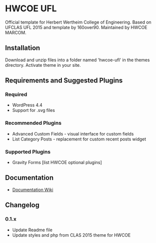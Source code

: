 HWCOE UFL 
================

Official template for Herbert Wertheim College of Engineering. Based on UFCLAS UFL 2015 and template by 160over90. Maintained by HWCOE MARCOM.

Installation
-------------

Download and unzip files into a folder named 'hwcoe-ufl' in the themes directory. Activate theme in your site.


Requirements and Suggested Plugins
-----------------------------------

### Required

- WordPress 4.4
- Support for .svg files

### Recommended Plugins

- Advanced Custom Fields - visual interface for custom fields
- List Category Posts - replacement for custom recent posts widget

### Supported Plugins

- Gravity Forms
[list HWCOE optional plugins]

Documentation
--------------

- [Documentation Wiki](https://github.com/hwcoe/hwcoe-ufl/wiki)

Changelog
---------

### 0.1.x

- Update Readme file
- Update styles and php from CLAS 2015 theme for HWCOE